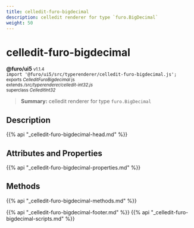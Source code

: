```yaml
---
title: celledit-furo-bigdecimal
description: celledit renderer for type `furo.BigDecimal`
weight: 50
---
```


# celledit-furo-bigdecimal
**@furo/ui5** <small>v1.1.4</small>
<br>`import '@furo/ui5/src/typerenderer/celledit-furo-bigdecimal.js';`<small>
<br>exports *CelleditFuroBigdecimal* js
<br>extends */src/typerenderer/celledit-int32.js*
<br>superclass *CelleditInt32*</small>

> **Summary:** celledit renderer for type `furo.BigDecimal`

## Description



{{% api "_celledit-furo-bigdecimal-head.md" %}}

## Attributes and Properties
{{% api "_celledit-furo-bigdecimal-properties.md" %}}




## Methods
{{% api "_celledit-furo-bigdecimal-methods.md" %}}






{{% api "_celledit-furo-bigdecimal-footer.md" %}}
{{% api "_celledit-furo-bigdecimal-scripts.md" %}}
